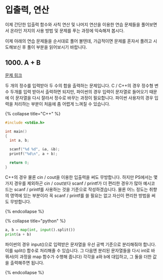 # 입출력, 연산

이제 간단한 입출력 함수와 사칙 연산 및 나머지 연산을 이용한 연습 문제들을 풀어보면서 온라인 저지의 사용 방법 및 문제를 푸는 과정에 익숙해져 봅시다.

이제 아래의 연습 문제들을 순서대로 풀어 볼텐데, 가급적이면 문제를 혼자서 풀려고 시도해보신 후 풀이 부분을 읽어보시기 바랍니다.

## 1000. A + B

[문제 링크](https://www.acmicpc.net/problem/1000)

두 개의 정수를 입력받아 두 수의 합을 출력하는 문제입니다. C / C++의 경우 정수형 변수 두개를 입력 받아서 출력하면 되지만, 파이썬의 경우 입력이 문자열로 들어오기 때문에 이 문자열을 다시 잘라서 정수로 바꾸는 과정이 필요합니다. 파이썬 사용자의 경우 입력을 처리하는 부분이 처음에 좀 어렵게 느껴질 수 있습니다.

{% collapse  title="C++" %}

```C++
#include <stdio.h>

int main()
{
  int a, b;

  scanf("%d %d", &a, &b);
  printf("%d\n", a + b);

  return 0;
}
```

C++의 경우 물론 cin / cout을 이용한 입출력을 써도 무방합니다. 하지만 PS에서는 몇 가지 경우를 제외하곤 cin / cout보다 scanf / printf가 더 편리한 경우가 많아 예시코드는 scanf / printf를 사용하는 것을 기준으로 작성하겠습니다. 물론 어느 정도는 취향의 영역에 있는 부분이라 꼭 scanf / printf를 쓸 필요는 없고 자신이 편리한 방법을 써도 무방합니다.

{% endcollapse %}

{% collapse  title="python" %}

```python
a, b = map(int, input().split())
print(a + b)
```

파이썬의 경우 input()으로 입력받은 문자열을 우선 공백 기준으로 분리해줘야 합니다. 이를 split() 함수로 처리해줄 수 있습니다. 그 다음엔 분리된 문자열들을 다시 int로 바꿔서(이 과정을 map 함수가 수행해 줍니다) 각각을 a와 b에 대입하고, 그 둘을 더한 값을 출력해주면 됩니다.

{% endcollapse %}